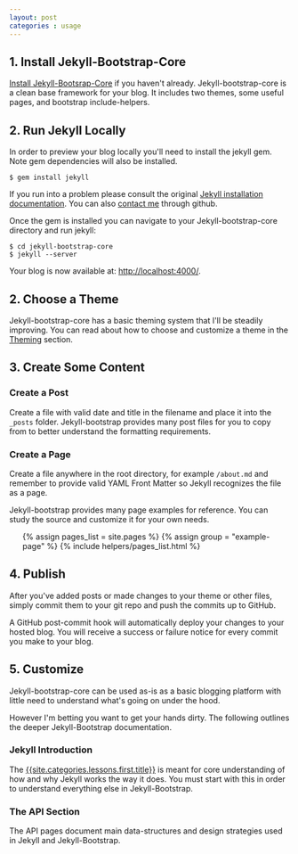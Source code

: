 ```yaml
---
layout: post
categories : usage
---
```



## 1. Install Jekyll-Bootstrap-Core

[Install Jekyll-Bootsrap-Core](/index.html#start-now) if you haven't already.
Jekyll-bootstrap-core is a clean base framework for your blog.
It includes two themes, some useful pages, and bootstrap include-helpers.

## 2. Run Jekyll Locally

In order to preview your blog locally you'll need to install the jekyll gem. Note gem dependencies will also be installed.

    $ gem install jekyll

If you run into a problem please consult the original [Jekyll installation documentation](https://github.com/mojombo/jekyll/wiki/Install).
You can also [contact me](http://github.com/plusjade) through github.

Once the gem is installed you can navigate to your Jekyll-bootstrap-core directory
and run jekyll:

    $ cd jekyll-bootstrap-core
    $ jekyll --server

Your blog is now available at: [http://localhost:4000/](http://localhost:4000/).


## 2. Choose a Theme

Jekyll-bootstrap-core has a basic theming system that I'll be steadily improving.
You can read about how to choose and customize a theme in the [Theming](/usage/jekyll-theming.html) section.

## 3. Create Some Content

### Create a Post

Create a file with valid date and title in the filename and place it into the `_posts` folder.
Jekyll-bootstrap provides many post files for you to copy from to better understand the formatting requirements.

### Create a Page

Create a file anywhere in the root directory, for example `/about.md` and remember to provide
valid YAML Front Matter so Jekyll recognizes the file as a page.

Jekyll-bootstrap provides many page examples for reference. 
You can study the source and customize it for your own needs.

<ul>
{% assign pages_list = site.pages %}
{% assign group = "example-page" %}
{% include helpers/pages_list.html %}
</ul>


## 4. Publish

After you've added posts or made changes to your theme or other files, simply commit them to your git repo and push the commits up to GitHub.

A GitHub post-commit hook will automatically deploy your changes to your hosted blog. You will receive a success or failure notice for every commit you make to your blog.

## 5. Customize

Jekyll-bootstrap-core can be used as-is as a basic blogging platform with little need
to understand what's going on under the hood.

However I'm betting you want to get your hands dirty. 
The following outlines the deeper Jekyll-Bootstrap documentation.

### Jekyll Introduction

The [{{site.categories.lessons.first.title}}]({{site.categories.lessons.first.url}})  is meant for core understanding of how and why Jekyll works the way it does.
You must start with this in order to understand everything else in Jekyll-Bootstrap.

### The API Section 

The API pages document main data-structures and design strategies used in Jekyll and Jekyll-Bootstrap.


